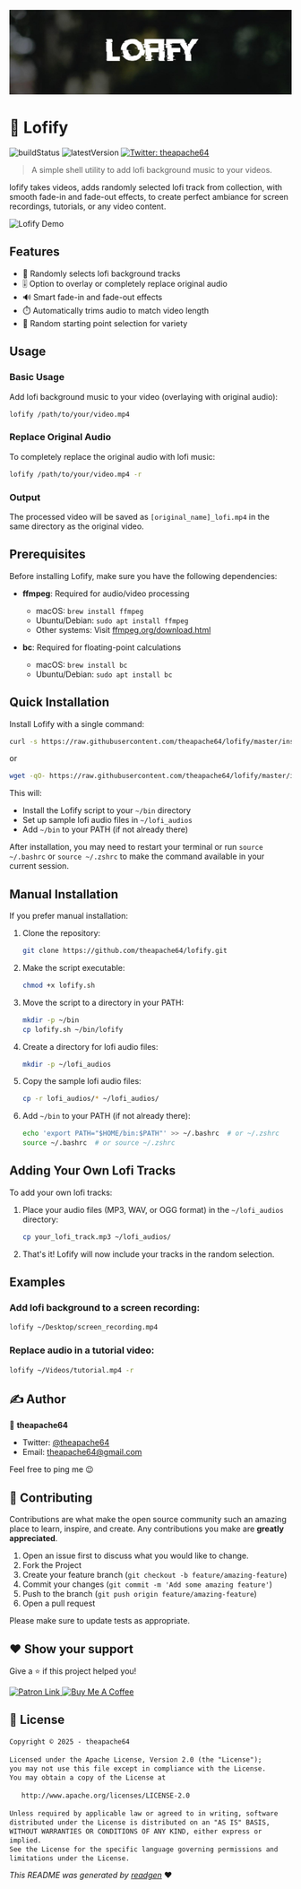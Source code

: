 ![](cover.jpeg)

# 🎵 Lofify

![buildStatus](https://img.shields.io/github/workflow/status/theapache64/lofify/Java%20CI%20with%20Gradle?style=plastic)
![latestVersion](https://img.shields.io/github/v/release/theapache64/lofify)
<a href="https://twitter.com/theapache64" target="_blank">
<img alt="Twitter: theapache64" src="https://img.shields.io/twitter/follow/theapache64.svg?style=social" />
</a>

> A simple shell utility to add lofi background music to your videos.

lofify takes videos, adds randomly selected lofi track from collection, with smooth fade-in and fade-out effects, to create perfect ambiance for screen recordings, tutorials, or any video content.

![Lofify Demo](https://raw.githubusercontent.com/theapache64/lofify/master/assets/demo.gif)

## Features

- 🎲 Randomly selects lofi background tracks
- 🎚️ Option to overlay or completely replace original audio
- 🔊 Smart fade-in and fade-out effects
- ⏱️ Automatically trims audio to match video length
- 🎯 Random starting point selection for variety

## Usage

### Basic Usage

Add lofi background music to your video (overlaying with original audio):

```bash
lofify /path/to/your/video.mp4
```

### Replace Original Audio

To completely replace the original audio with lofi music:

```bash
lofify /path/to/your/video.mp4 -r
```

### Output

The processed video will be saved as `[original_name]_lofi.mp4` in the same directory as the original video.


## Prerequisites

Before installing Lofify, make sure you have the following dependencies:

- **ffmpeg**: Required for audio/video processing
  - macOS: `brew install ffmpeg`
  - Ubuntu/Debian: `sudo apt install ffmpeg`
  - Other systems: Visit [ffmpeg.org/download.html](https://ffmpeg.org/download.html)

- **bc**: Required for floating-point calculations
  - macOS: `brew install bc`
  - Ubuntu/Debian: `sudo apt install bc`

## Quick Installation

Install Lofify with a single command:

```bash
curl -s https://raw.githubusercontent.com/theapache64/lofify/master/install.sh | bash
```

or

```bash
wget -qO- https://raw.githubusercontent.com/theapache64/lofify/master/install.sh | bash
```

This will:
- Install the Lofify script to your `~/bin` directory
- Set up sample lofi audio files in `~/lofi_audios`
- Add `~/bin` to your PATH (if not already there)

After installation, you may need to restart your terminal or run `source ~/.bashrc` or `source ~/.zshrc` to make the command available in your current session.

## Manual Installation

If you prefer manual installation:

1. Clone the repository:
   ```bash
   git clone https://github.com/theapache64/lofify.git
   ```

2. Make the script executable:
   ```bash
   chmod +x lofify.sh
   ```

3. Move the script to a directory in your PATH:
   ```bash
   mkdir -p ~/bin
   cp lofify.sh ~/bin/lofify
   ```

4. Create a directory for lofi audio files:
   ```bash
   mkdir -p ~/lofi_audios
   ```

5. Copy the sample lofi audio files:
   ```bash
   cp -r lofi_audios/* ~/lofi_audios/
   ```

6. Add `~/bin` to your PATH (if not already there):
   ```bash
   echo 'export PATH="$HOME/bin:$PATH"' >> ~/.bashrc  # or ~/.zshrc
   source ~/.bashrc  # or source ~/.zshrc
   ```


## Adding Your Own Lofi Tracks

To add your own lofi tracks:

1. Place your audio files (MP3, WAV, or OGG format) in the `~/lofi_audios` directory:
   ```bash
   cp your_lofi_track.mp3 ~/lofi_audios/
   ```

2. That's it! Lofify will now include your tracks in the random selection.

## Examples

### Add lofi background to a screen recording:

```bash
lofify ~/Desktop/screen_recording.mp4
```

### Replace audio in a tutorial video:

```bash
lofify ~/Videos/tutorial.mp4 -r
```

## ✍️ Author

👤 **theapache64**

* Twitter: <a href="https://twitter.com/theapache64" target="_blank">@theapache64</a>
* Email: theapache64@gmail.com

Feel free to ping me 😉

## 🤝 Contributing

Contributions are what make the open source community such an amazing place to learn, inspire, and create. Any
contributions you make are **greatly appreciated**.

1. Open an issue first to discuss what you would like to change.
1. Fork the Project
1. Create your feature branch (`git checkout -b feature/amazing-feature`)
1. Commit your changes (`git commit -m 'Add some amazing feature'`)
1. Push to the branch (`git push origin feature/amazing-feature`)
1. Open a pull request

Please make sure to update tests as appropriate.

## ❤ Show your support

Give a ⭐️ if this project helped you!

<a href="https://www.patreon.com/theapache64">
  <img alt="Patron Link" src="https://c5.patreon.com/external/logo/become_a_patron_button@2x.png" width="160"/>
</a>

<a href="https://www.buymeacoffee.com/theapache64" target="_blank">
    <img src="https://cdn.buymeacoffee.com/buttons/v2/default-yellow.png" alt="Buy Me A Coffee" width="160">
</a>



## 📝 License

```
Copyright © 2025 - theapache64

Licensed under the Apache License, Version 2.0 (the "License");
you may not use this file except in compliance with the License.
You may obtain a copy of the License at

   http://www.apache.org/licenses/LICENSE-2.0

Unless required by applicable law or agreed to in writing, software
distributed under the License is distributed on an "AS IS" BASIS,
WITHOUT WARRANTIES OR CONDITIONS OF ANY KIND, either express or implied.
See the License for the specific language governing permissions and
limitations under the License.
```

_This README was generated by [readgen](https://github.com/theapache64/readgen)_ ❤
